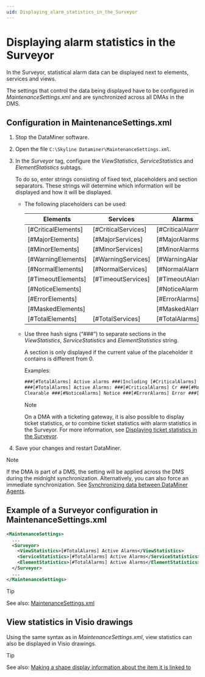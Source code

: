 ```yaml
---
uid: Displaying_alarm_statistics_in_the_Surveyor
---
```


# Displaying alarm statistics in the Surveyor

In the Surveyor, statistical alarm data can be displayed next to elements, services and views.

The settings that control the data being displayed have to be configured in *MaintenanceSettings.xml* and are synchronized across all DMAs in the DMS.

## Configuration in MaintenanceSettings.xml

1. Stop the DataMiner software.

1. Open the file `C:\Skyline Dataminer\MaintenanceSettings.xml`.

1. In the *Surveyor* tag, configure the *ViewStatistics*, *ServiceStatistics* and *ElementStatistics* subtags.

   To do so, enter strings consisting of fixed text, placeholders and section separators. These strings will determine which information will be displayed and how it will be displayed.

   - The following placeholders can be used:

     | Elements            | Services              | Alarms              |
     |-----------------------|-----------------------|---------------------|
     | \[#CriticalElements\] | \[#CriticalServices\] | \[#CriticalAlarms\] |
     | \[#MajorElements\]    | \[#MajorServices\]    | \[#MajorAlarms\]    |
     | \[#MinorElements\]    | \[#MinorServices\]    | \[#MinorAlarms\]    |
     | \[#WarningElements\]  | \[#WarningServices\]  | \[#WarningAlarms\]  |
     | \[#NormalElements\]   | \[#NormalServices\]   | \[#NormalAlarms\]   |
     | \[#TimeoutElements\]  | \[#TimeoutServices\]  | \[#TimeoutAlarms\]  |
     | \[#NoticeElements\]   |                      | \[#NoticeAlarms\]   |
     | \[#ErrorElements\]    |                      | \[#ErrorAlarms\]    |
     | \[#MaskedElements\]   |                      | \[#MaskedAlarms\]   |
     | \[#TotalElements\]    | \[#TotalServices\]    | \[#TotalAlarms\]    |

   - Use three hash signs (“###”) to separate sections in the *ViewStatistics*, *ServiceStatistics* and *ElementStatistics* string.

     A section is only displayed if the current value of the placeholder it contains is different from 0.

     Examples:

     ```txt
     ###[#TotalAlarms] Active alarms ###(Including [#CriticalAlarms] Critical)###
     ###[#TotalAlarms] Active Alarms: ###[#CriticalAlarms] Cr ###[#MajorAlarms] Ma ###[#MinorAlarms] Mi ###[#WarningAlarms] Wa ###[#NormalAlarms]
     Clearable ###[#NoticeAlarms] Notice ###[#ErrorAlarms] Error ###[#MaskedAlarms] Masked ###[#TimeoutAlarms] Timeout ###
     ```

     > [!NOTE]
     > On a DMA with a ticketing gateway, it is also possible to display ticket statistics, or to combine ticket statistics with alarm statistics in the Surveyor. For more information, see [Displaying ticket statistics in the Surveyor](xref:Displaying_ticket_statistics_in_the_Surveyor).

1. Save your changes and restart DataMiner.

> [!NOTE]
> If the DMA is part of a DMS, the setting will be applied across the DMS during the midnight synchronization. Alternatively, you can also force an immediate synchronization. See [Synchronizing data between DataMiner Agents](xref:Synchronizing_data_between_DataMiner_Agents).

## Example of a Surveyor configuration in MaintenanceSettings.xml

```xml
<MaintenanceSettings>
  ...
  <Surveyor>
    <ViewStatistics>[#TotalAlarms] Active Alarms</ViewStatistics>
    <ServiceStatistics>[#TotalAlarms] Active Alarms</ServiceStatistics>
    <ElementStatistics>[#TotalAlarms] Active Alarms</ElementStatistics>
  </Surveyor>
  ...
</MaintenanceSettings>
```

> [!TIP]
> See also: [MaintenanceSettings.xml](xref:MaintenanceSettings_xml)

## View statistics in Visio drawings

Using the same syntax as in *MaintenanceSettings.xml*, view statistics can also be displayed in Visio drawings.

> [!TIP]
> See also: [Making a shape display information about the item it is linked to](xref:Making_a_shape_display_information_about_the_item_it_is_linked_to)
